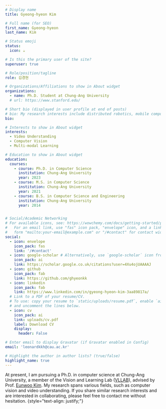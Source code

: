 ```yaml
---
# Display name
title: Gyeong-hyeon Kim

# Full name (for SEO)
first_name: Gyeong-hyeon
last_name: Kim

# Status emoji
status:
  icon: ☕️

# Is this the primary user of the site?
superuser: true

# Role/position/tagline
role: 김경현

# Organizations/Affiliations to show in About widget
organizations:
  - name: Ph.D. Student at Chung-Ang University
  # url: https://www.stanford.edu/

# Short bio (displayed in user profile at end of posts)
# bio: My research interests include distributed robotics, mobile computing and programmable matter.
bio: 

# Interests to show in About widget
interests:
  - Video Understanding
  - Computer Vision
  - Multi-modal Learning

# Education to show in About widget
education:
  courses:
    - course: Ph.D. in Computer Science
      institution: Chung-Ang University
      year: 2023
    - course: M.S. in Computer Science
      institution: Chung-Ang University
      year: 2021
    - course: B.S. in Computer Science and Engineering
      institution: Chung-Ang University
      year: 2014


# Social/Academic Networking
# For available icons, see: https://wowchemy.com/docs/getting-started/page-builder/#icons
#   For an email link, use "fas" icon pack, "envelope" icon, and a link in the
#   form "mailto:your-email@example.com" or "/#contact" for contact widget.
social:
  - icon: envelope
    icon_pack: fas
    link: '/#contact'
  - icon: google-scholar # Alternatively, use `google-scholar` icon from `ai` icon pack
    icon_pack: ai
    link: https://scholar.google.co.uk/citations?user=4Xu4ojUAAAAJ
  - icon: github
    icon_pack: fab
    link: https://github.com/ghyeonkk
  - icon: linkedin
    icon_pack: fab
    link: https://www.linkedin.com/in/gyeong-hyeon-kim-3aa89817a/
  # Link to a PDF of your resume/CV.
  # To use: copy your resume to `static/uploads/resume.pdf`, enable `ai` icons in `params.yaml`,
  # and uncomment the lines below.
  - icon: cv
    icon_pack: ai
    link: uploads/cv.pdf
    label: Download CV
    display:
      header: False

# Enter email to display Gravatar (if Gravatar enabled in Config)
email: 'leonardkkh@cau.ac.kr'

# Highlight the author in author lists? (true/false)
highlight_name: true
---
```


At present, I am pursuing a Ph.D. in computer science at Chung-Ang University, a member of the Vision and Learning Lab ([VLLAB](https://vllab.cau.ac.kr/)), advised by Prof. [Eunwoo Kim](https://vllab.cau.ac.kr/members/professor/). My research spans various fields, such as computer vision and video understanding. If you share similar research interests and are interested in collaborating, please feel free to contact me without hesitation.
{style="text-align: justify;"}

